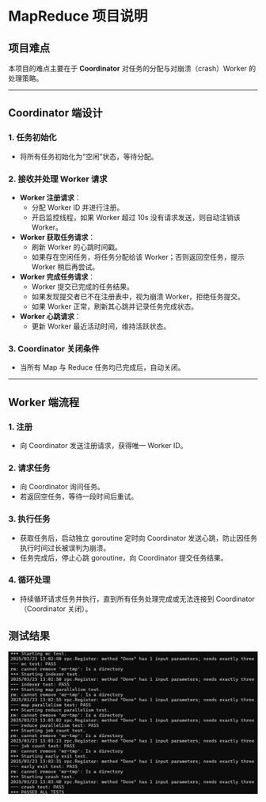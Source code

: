 # MapReduce 项目说明

## 项目难点

本项目的难点主要在于 **Coordinator** 对任务的分配与对崩溃（crash）Worker 的处理策略。

------

## Coordinator 端设计

### 1. 任务初始化

- 将所有任务初始化为“空闲”状态，等待分配。

### 2. 接收并处理 Worker 请求

- **Worker 注册请求**：
  - 分配 Worker ID 并进行注册。
  - 开启监控线程，如果 Worker 超过 10s 没有请求发送，则自动注销该 Worker。
- **Worker 获取任务请求**：
  - 刷新 Worker 的心跳时间戳。
  - 如果存在空闲任务，将任务分配给该 Worker；否则返回空任务，提示 Worker 稍后再尝试。
- **Worker 完成任务请求**：
  - Worker 提交已完成的任务结果。
  - 如果发现提交者已不在注册表中，视为崩溃 Worker，拒绝任务提交。
  - 如果 Worker 正常，刷新其心跳并记录任务完成状态。
- **Worker 心跳请求**：
  - 更新 Worker 最近活动时间，维持活跃状态。

### 3. Coordinator 关闭条件

- 当所有 Map 与 Reduce 任务均已完成后，自动关闭。

------

## Worker 端流程

### 1. 注册

- 向 Coordinator 发送注册请求，获得唯一 Worker ID。

### 2. 请求任务

- 向 Coordinator 询问任务。
- 若返回空任务，等待一段时间后重试。

### 3. 执行任务

- 获取任务后，启动独立 goroutine 定时向 Coordinator 发送心跳，防止因任务执行时间过长被误判为崩溃。
- 任务完成后，停止心跳 goroutine，向 Coordinator 提交任务结果。

### 4. 循环处理

- 持续循环请求任务并执行，直到所有任务处理完成或无法连接到 Coordinator（Coordinator 关闭）。



## 测试结果

![image-20250323130515038](img/mapreduce.png)